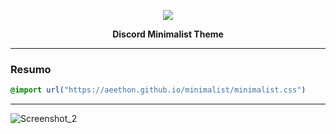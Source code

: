 <p align="center">
    <img src="https://avatars3.githubusercontent.com/u/66197267?s=60&v=4">
    <p align="center"><b>Discord Minimalist Theme</b><p>
</p>

<hr>


### Resumo

```css
@import url("https://aeethon.github.io/minimalist/minimalist.css")
```

<hr>

![Screenshot_2](https://user-images.githubusercontent.com/66197267/95032898-9fbeb700-0692-11eb-8ad1-5c5c4dbd30b4.png)

